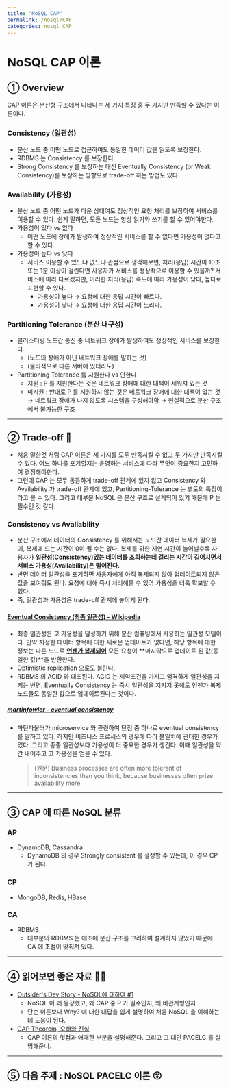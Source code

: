 ```yaml
---
title: "NoSQL CAP"
permalink: /nosql/CAP
categories: nosql CAP
---
```


# NoSQL CAP 이론

## ① Overview

CAP 이론은 분산형 구조에서 나타나는 세 가지 특징 중 두 가지만 만족할 수 있다는 이론이다.

### Consistency (일관성)

* 분산 노드 중 어떤 노드로 접근하여도 동일한 데이터 값을 읽도록 보장한다.
* RDBMS 는 Consistency 를 보장한다.
* Strong Consistency 를 보장하는 대신 Eventually Consistency (or Weak Consistency)를 보장하는 방향으로 trade-off 하는 방법도 있다.

### Availability (가용성)

* 분산 노드 중 어떤 노드가 다운 상태여도 정상적인 요청 처리를 보장하여 서비스를 이용할 수 있다. 쉽게 말하면, 모든 노드는 항상 읽기와 쓰기를 할 수 있어야한다.
* 가용성이 있다 vs 없다
  * 어떤 노드에 장애가 발생하여 정상적인 서비스를 할 수 없다면 가용성이 없다고 할 수 있다.
* 가용성이 높다 vs 낮다
  * 서비스 이용할 수 있느냐 없느냐 관점으로 생각해보면, 처리(응답) 시간이 10초 또는 1분 이상이 걸린다면 사용자가 서비스를 정상적으로 이용할 수 있을까? 서비스에 따라 다르겠지만, 이러한 처리(응답) 속도에 따라 가용성이 낮다, 높다로 표현할 수 있다.
    * 가용성이 높다 → 요청에 대한 응답 시간이 빠르다.
    * 가용성이 낮다 → 요청에 대한 응답 시간이 느리다.

### Partitioning Tolerance (분산 내구성)

* 클러스터링 노드간 통신 중 네트워크 장애가 발생하여도 정상적인 서비스를 보장한다.
  * (노드의 장애가 아닌 네트워크 장애를 말하는 것)
  * (물리적으로 다른 서버에 있더라도)
* Partitioning Tolerance 를 지원한다 vs 안한다
  * 지원 : P 를 지원한다는 것은 네트워크 장애에 대한 대책이 세워져 있는 것
  * 미지원 : 반대로 P 를 지원하지 않는 것은 네트워크 장애에 대한 대책이 없는 것 → 네트워크 장애가 나지 않도록 시스템을 구성해야함 → 현실적으로 분산 구조에서 불가능한 구조

---

## ② Trade-off 🤔

* 처음 말한것 처럼 CAP 이론은 세 가지를 모두 만족시킬 수 없고 두 가지만 만족시킬 수 있다. 어느 하나를 포기할지는 운영하는 서비스에 따라 무엇이 중요한지 고민하여 결정해야한다.
* 그런데 CAP 는 모두 동등하게 trade-off 관계에 있지 않고 Consistency 와 Availability 가 trade-off 관계에 있고, Partitioning-Tolerance 는 별도의 특징이라고 볼 수 있다. 그리고 대부분 NoSQL 은 분산 구조로 설계되어 있기 때문에 P 는 필수인 것 같다.

### Consistency vs Avaliability

* 분산 구조에서 데이터의 Consistency 를 위해서는 노드간 데이터 복제가 필요한데, 복제에 드는 시간이 0이 될 수는 없다. 복제를 위한 지연 시간이 늘어날수록 사용자가 **일관성(Consistency)있는 데이터를 조회하는데 걸리는 시간이 길어지면서 서비스 가용성(Availability)은 떨어진다.**
* 반면 데이터 일관성을 포기하면 사용자에게 아직 복제되지 않아 업데이트되지 않은 값을 보여줘도 된다. 요청에 대해 즉시 처리해줄 수 있어 가용성을 더욱 확보할 수 있다.
* 즉, 일관성과 가용성은 trade-off 관계에 놓이게 된다.

#### [Eventual Consistency (최종 일관성) - Wikipedia](https://en.wikipedia.org/wiki/Eventual_consistency)

* 최종 일관성은 고 가용성을 달성하기 위해 분산 컴퓨팅에서 사용하는 일관성 모델이다. 만약 지정한 데이터 항목에 대한 새로운 업데이트가 없다면, 해당 항목에 대한 정보는 다른 노드로 **<u>언젠가 복제되어</u>** 모든 요청이 **마지막으로 업데이트 된 값(동일한 값)**을 반환한다.
* Optimistic replication 으로도 불린다.
* RDBMS 의 ACID 와 대조된다. ACID 는 제약조건을 가지고 엄격하게 일관성을 지키는 반면, Eventually Consistency 는 즉시 일관성을 지키지 못해도 언젠가 복제 노드들도 동일한 값으로 업데이트된다는 것이다.

##### [martinfowler - eventual consistency](https://martinfowler.com/articles/microservice-trade-offs.html#consistency)

* 파틴파울러가 microservice 와 관련하여 단점 중 하나로 eventual consistency 를 말하고 있다. 하지만 비즈니스 프로세스의 경우에 따라 불일치에 관대한 경우가 있다. 그리고 종종 일관성보다 가용성이 더 중요한 경우가 생긴다. 이때 일관성을 약간 내어주고 고 가용성을 얻을 수 있다.

  > (원문) Business processes are often more tolerant of inconsistencies than you think, because businesses often prize availability more.

---

## ③ CAP 에 따른 NoSQL 분류

### AP

* DynamoDB, Cassandra
  * DynamoDB 의 경우 Strongly consistent 를 설정할 수 있는데, 이 경우 CP 가 된다.

### CP

* MongoDB, Redis, HBase

### CA

* RDBMS
  * 대부분의 RDBMS 는 애초에 분산 구조를 고려하여 설계하지 않았기 때문에 CA 에 초점이 맞춰져 있다.

---

## ④ 읽어보면 좋은 자료 👍🏻

* [Outsider's Dev Story - NoSQL에 대하여 #1](https://blog.outsider.ne.kr/519)
  * NoSQL 이 왜 등장했고, 왜 CAP 중 P 가 필수인지, 왜 비관계형인지
  * 단순 이론보다 Why? 에 대한 대답을 쉽게 설명하여 처음 NoSQL 을 이해하는데 도움이 된다.
* [CAP Theorem, 오해와 진실](http://eincs.com/2013/07/misleading-and-truth-of-cap-theorem/)
  * CAP 이론의 헛점과 애매한 부분을 설명해준다. 그리고 그 대안 PACELC 를 설명해준다.

---

## ⑤ 다음 주제 : NoSQL PACELC 이론 😮

